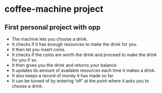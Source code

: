 # coffee-machine project

## First personal project with opp

* The machine lets you choose a drink.
* It checks if it has enough resources to make the drink for you.
* It then let you insert coins.
* It checks if the coins are worth the drink and proceed to make the drink for you if so.
* It then gives you the drink and returns your balance.
* It updates its amount of available resources each time it makes a drink.
* It also keeps a record of money it has made so far.
* It can be turned of by entering 'off' at the point where it asks you to choose a drink.
